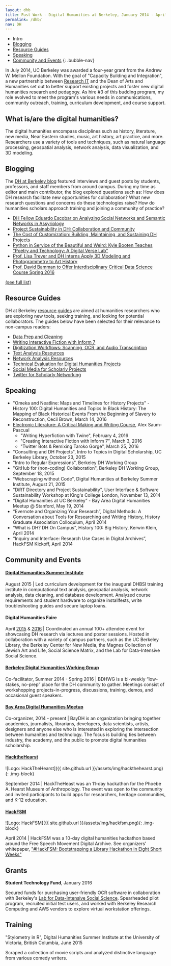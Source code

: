 ```yaml
---
layout: dhb
title: Past Work - Digital Humanities at Berkeley, January 2014 - April 2016
permalink: /dhb/
nav: DH
---
```


- Intro
- [Blogging](#blogging)
- [Resource Guides](#resource-guides)
- [Speaking](#speaking)
- [Community and Events](#community-and-events)
{: .bubble-nav}

In July 2014, UC Berkeley was awarded a four-year grant from the Andrew W. Mellon Foundation. With the goal of "Capacity Building and Integration", a new partnership between [Research IT](research-it.berkeley.edu) and the Dean of Arts and Humanities set out to better support existing projects and foster new digital humanities research and pedagogy. As hire #3 of this budding program, my role evolved to meet the program's various needs in communications, community outreach, training, curriculum development, and course support.

## What is/are the digital humanities? 
The digital humanities encompass disciplines such as history, literature, new media, Near Eastern studies, music, art history, art practice, and more. Researchers use a variety of tools and techniques, such as natural language processing, geospatial analysis, network analysis, data visualization, and 3D modeling. 

## Blogging
The [DH at Berkeley blog](http://digitalhumanities.berkeley.edu/blog) featured interviews and guest posts by students, professors, and staff members from around campus. During my time as editor and main contributor, the blog explored questions such as: How does DH research facilitate new opportunities for collaboration? What new research questions and concerns do these technologies raise? How do humanities scholars approach training and joining a community of practice?  

- [DH Fellow Eduardo Escobar on Analyzing Social Networks and Semantic Networks in Assyriology](http://digitalhumanities.berkeley.edu/blog/15/11/24/dh-fellow-eduardo-escobar-analyzing-social-networks-and-semantic-networks-assyriology)
- [Project Sustainability in DH: Collaboration and Community](http://digitalhumanities.berkeley.edu/blog/15/05/01/project-sustainability-dh-collaboration-and-community)
- [The Cost of Customization: Building, Maintaining, and Sustaining DH Projects](http://digitalhumanities.berkeley.edu/blog/15/04/23/cost-customization-building-maintaining-and-sustaining-dh-projects)
- [Python in Service of the Beautiful and Weird: Kyle Booten Teaches "Poetry and Technology: A Digital Verse Lab"](http://digitalhumanities.berkeley.edu/blog/15/08/16/python-service-beautiful-and-weird-kyle-booten-teaches-poetry-and-technology-digital)
- [Prof. Lisa Trever and DH Interns Apply 3D Modeling and Photogrammetry to Art History](http://digitalhumanities.berkeley.edu/blog/15/09/02/prof-lisa-trever-and-dh-interns-apply-3d-modeling-and-photogrammetry-art-history)
- [Prof. David Bamman to Offer Interdisciplinary Critical Data Science Course Spring 2016](http://digitalhumanities.berkeley.edu/blog/15/11/09/prof-david-bamman-offer-interdisciplinary-critical-data-science-course-spring-2016)

[(see full list)](/dhb/blogging)

## Resource Guides
DH at Berkeley [resource guides](http://digitalhumanities.berkeley.edu/resources) are aimed at humanities researchers who are exploring new tools, seeking training, and looking for potential collaborators. The guides below have been selected for their relevance to non-campus readers:

- [Data Prep and Cleaning](http://digitalhumanities.berkeley.edu/data-prep-and-cleaning)
- [Writing Interactive Fiction with Inform 7](http://digitalhumanities.berkeley.edu/writing-interactive-fiction-inform-7)
- [Digitization Workflows: Scanning, OCR, and Audio Transcription](http://digitalhumanities.berkeley.edu/resources/digitization-workflows-scanning-ocr-and-audio-transcription)
- [Text Analysis Resources](http://digitalhumanities.berkeley.edu/resources/text-analysis-resources)
- [Network Analysis Resources](http://digitalhumanities.berkeley.edu/resources/network-analysis-resources)
- [Technical Evaluation for Digital Humanities Projects](http://digitalhumanities.berkeley.edu/resources/technical-evaluation-digital-humanities-projects)
- [Social Media for Scholarly Projects](http://digitalhumanities.berkeley.edu/resources/social-media-scholarly-projects)
- [Twitter for Scholarly Networking](http://digitalhumanities.berkeley.edu/twitter-scholarly-networking)

## Speaking

- "Omeka and Neatline: Maps and Timelines for History Projects" - History 100: Digital Humanities and Topics In Black History: The Mapping of Black Historical Events From the Beginning of Slavery to Reconstruction, Cecil Brown, March 14, 2016
- [Electronic Literature: A Critical Making and Writing Course](http://eliterature.digitalhumanities.berkeley.edu/), Alex Saum-Pascual
    - "Writing Hyperfiction with Twine", February 4, 2016
    - "Creating Interactive Fiction with Inform 7", March 3, 2016
    - "Twitter Bots & Remixing Taroko Gorge", March 25, 2016
- "Consulting and DH Projects", Intro to Topics in Digital Scholarship, UC Berkeley Library, October 23, 2015
- "Intro to Regular Expressions", Berkeley DH Working Group 
- "GitHub for (non-coding) Collaboration", Berkeley DH Working Group, September 18, 2015
- "Webscraping without Code", Digital Humanities at Berkeley Summer Institute, August 21, 2015
- "DiRT Directory and Project Sustainability", User Interface & Software Sustainability Workshop at King's College London, November 13, 2014
- “Digital Humanities at UC Berkeley” - Bay Area Digital Humanities Meetup @ Stanford, May 19, 2014
- “Evernote and Organizing Your Research”, Digital Methods: A Conversation about Tools for Researching and Writing History, History Graduate Association Colloquium, April 2014
- “What is DH? DH On Campus”, History 100: Big History, Kerwin Klein, April 2014
- “Inquiry and Interface: Research Use Cases in Digital Archives”, HackFSM Kickoff, April 2014

## Community and Events

#### [Digital Humanities Summer Institute](http://digitalhumanities.berkeley.edu/summer-institute-2015)
August 2015 \| Led curriculum development for the inaugural DHBSI training institute in computational text analysis, geospatial analysis, network analysis, data cleaning, and database development. Analyzed course requirements and student hardware to organize installfests, write troubleshooting guides and secure laptop loans.

#### Digital Humanities Faire
April [2015](http://digitalhumanities.berkeley.edu/blog/15/04/15/dh-community-gathers-3rd-berkeley-digital-humanities-faire) & [2016](http://digitalhumanities.berkeley.edu/dhfaire2016) \| Coordinated an annual 100+ attendee event for showcasing DH research via lectures and poster sessions. Hosted in collaboration with a variety of campus partners, such as the UC Berkeley Library, the Berkeley Center for New Media, the Magnes Collection of Jewish Art and Life, Social Science Matrix, and the Lab for Data-Intensive Social Science.

#### [Berkeley Digital Humanities Working Group](http://berkeley-dhwg.org/)

Co-facilitator, Summer 2014 - Spring 2016 \| BDHWG  is a bi-weekly “low-stakes, no-prep” place for the DH community to gather. Meetings consist of workshopping projects-in-progress, discussions, training, demos, and occasional guest speakers.

#### [Bay Area Digital Humanities Meetup](http://www.meetup.com/BayAreaDH/)
Co-organizer, 2014 - present \| BayDH is an organization bringing together academics, journalists, librarians, developers, data scientists, artists, designers and anyone else who is interested in exploring the intersection between humanities and technology. The focus is building ties between industry, the academy, and the public to promote digital humanities scholarship.

#### [HacktheHearst](http://digitalhumanities.berkeley.edu/projects/hackthehearst)
![Logo: HackTheHearst]({{ site.github.url }}/assets/img/hackthehearst.png){: .img-block}

September 2014 \| HackTheHeast was an 11-day hackathon for the Phoebe A. Hearst Museum of Anthropology. The event was open to the community and invited participants to build apps for researchers, heritage communities, and K-12 education.

#### [HackFSM](http://digitalhumanities.berkeley.edu/projects/hackfsm)
![Logo: HackFSM]({{ site.github.url }}/assets/img/hackfsm.png){: .img-block}

April 2014 \| HackFSM was a 10-day digital humanities hackathon based around the Free Speech Movement Digital Archive. See organizers' whitepaper, ["#HackFSM: Bootstrapping a Library Hackathon in Eight Short Weeks"](http://research-it.berkeley.edu/publications/hackfsm-bootstrapping-library-hackathon-eight-short-weeks)

## Grants
**Student Technology Fund**, January 2016

Secured funds for purchasing user-friendly OCR software in collaboration with Berkeley's [Lab for Data-Intensive Social Science](http://dlab.berkeley.edu/). Spearheaded pilot program, recruited initial test users, and worked with Berkeley Research Computing and AWS vendors to explore virtual workstation offerings.
 
## Training
"Stylometry in R", Digital Humanities Summer Institute at the University of Victoria, British Columbia, June 2015

Scraped a collection of movie scripts and analyzed distinctive language from various comedy writers.
